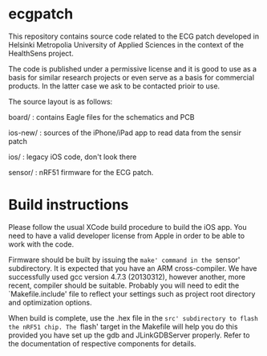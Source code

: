 ecgpatch
========

This repository contains source code related to the ECG patch
developed in Helsinki Metropolia University of Applied Sciences
in the context of the HealthSens project.

The code is published under a permissive license and it is
good to use as a basis for similar research projects or even
serve as a basis for commercial products. In the latter case
we ask to be contacted prioir to use.

The source layout is as follows:

board/ : contains Eagle files for the schematics and PCB

ios-new/ : sources of the iPhone/iPad app to read data
  from the sensir patch
  
ios/ : legacy iOS code, don't look there

sensor/ : nRF51 firmware for the ECG patch.

Build instructions
==================

Please follow the usual XCode build procedure to build the iOS app.
You need to have a valid developer license from Apple in order to
be able to work with the code.

Firmware should be built by issuing the `make' command in the `sensor'
subdirectory. It is expected that you have an ARM cross-compiler.
We have successfully used gcc version 4.7.3 (20130312), however
another, more recent, compiler should be suitable. Probably you
will need to edit the `Makefile.include' file to reflect your
settings such as project root directory and optimization options.

When build is complete, use the .hex file in the `src' subdirectory
to flash the nRF51 chip. The `flash' target in the Makefile will
help you do this provided you have set up the gdb and JLinkGDBServer
properly. Refer to the documentation of respective components for
details.
